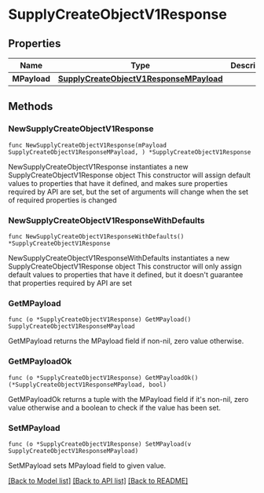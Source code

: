 # SupplyCreateObjectV1Response

## Properties

Name | Type | Description | Notes
------------ | ------------- | ------------- | -------------
**MPayload** | [**SupplyCreateObjectV1ResponseMPayload**](SupplyCreateObjectV1ResponseMPayload.md) |  | 

## Methods

### NewSupplyCreateObjectV1Response

`func NewSupplyCreateObjectV1Response(mPayload SupplyCreateObjectV1ResponseMPayload, ) *SupplyCreateObjectV1Response`

NewSupplyCreateObjectV1Response instantiates a new SupplyCreateObjectV1Response object
This constructor will assign default values to properties that have it defined,
and makes sure properties required by API are set, but the set of arguments
will change when the set of required properties is changed

### NewSupplyCreateObjectV1ResponseWithDefaults

`func NewSupplyCreateObjectV1ResponseWithDefaults() *SupplyCreateObjectV1Response`

NewSupplyCreateObjectV1ResponseWithDefaults instantiates a new SupplyCreateObjectV1Response object
This constructor will only assign default values to properties that have it defined,
but it doesn't guarantee that properties required by API are set

### GetMPayload

`func (o *SupplyCreateObjectV1Response) GetMPayload() SupplyCreateObjectV1ResponseMPayload`

GetMPayload returns the MPayload field if non-nil, zero value otherwise.

### GetMPayloadOk

`func (o *SupplyCreateObjectV1Response) GetMPayloadOk() (*SupplyCreateObjectV1ResponseMPayload, bool)`

GetMPayloadOk returns a tuple with the MPayload field if it's non-nil, zero value otherwise
and a boolean to check if the value has been set.

### SetMPayload

`func (o *SupplyCreateObjectV1Response) SetMPayload(v SupplyCreateObjectV1ResponseMPayload)`

SetMPayload sets MPayload field to given value.



[[Back to Model list]](../README.md#documentation-for-models) [[Back to API list]](../README.md#documentation-for-api-endpoints) [[Back to README]](../README.md)



